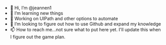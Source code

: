 - 👋 Hi, I’m @jeannen1
- 👀 I’m learning new things
- 🌱 Working on UIPath and other options to automate
- 💞️ I’m looking to figure out how to use Github and expand my knowledge
- 📫 How to reach me...not sure what to put here yet.  I'll update this when I figure out the game plan.

<!---
jeannen1/jeannen1 is a ✨ special ✨ repository because its `README.md` (this file) appears on your GitHub profile.
You can click the Preview link to take a look at your changes.
--->
